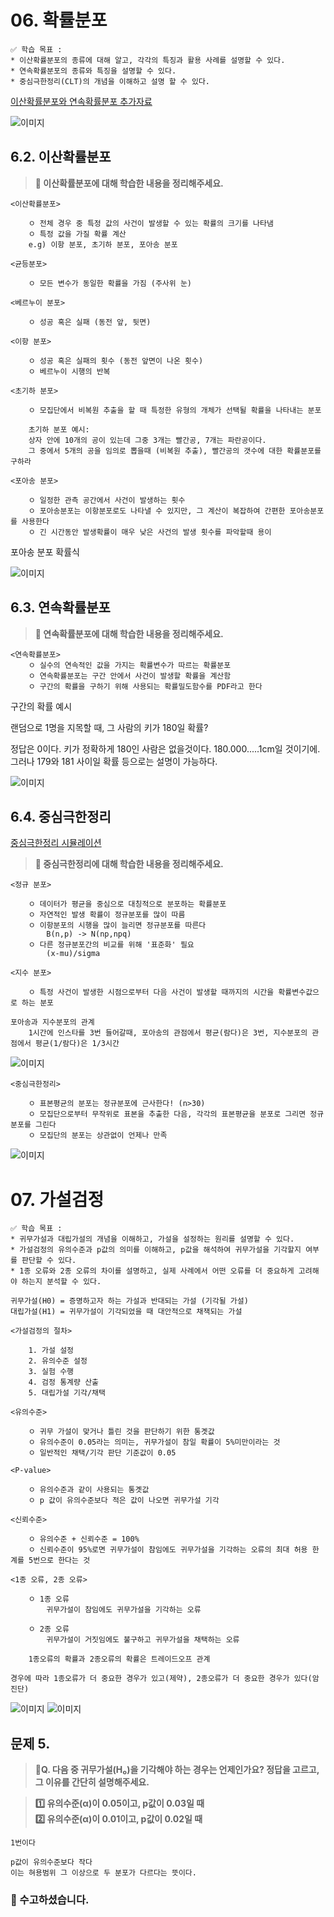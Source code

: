 # 06. 확률분포

```
✅ 학습 목표 :
* 이산확률분포의 종류에 대해 알고, 각각의 특징과 활용 사례를 설명할 수 있다.
* 연속확률분포의 종류와 특징을 설명할 수 있다. 
* 중심극한정리(CLT)의 개념을 이해하고 설명 할 수 있다.
```

[이산확률분포와 연속확률분포 추가자료](https://velog.io/@tngus0325/%EC%9D%B4%EC%82%B0%ED%99%95%EB%A5%A0-%EB%B6%84%ED%8F%AC%EC%99%80-%EC%97%B0%EC%86%8D%ED%99%95%EB%A5%A0-%EB%B6%84%ED%8F%AC-%EC%A0%95%EB%A6%AC)

![이미지](./img/02091118.png)

## 6.2. 이산확률분포

> **🧚 이산확률분포에 대해 학습한 내용을 정리해주세요.**

<!--수식과 공식을 암기하기보다는 분포의 개념과 특성을 위주로 공부해주세요. 분석 대상의 데이터가 어떠한 확률분포의 특성을 가지고 있는지를 아는 것이 더 중요합니다.-->
```
<이산확률분포>

    ㅇ 전체 경우 중 특정 값의 사건이 발생할 수 있는 확률의 크기를 나타냄
    ㅇ 특정 값을 가질 확률 계산
    e.g) 이항 분포, 초기하 분포, 포아송 분포
```
```
<균등분포>

    ㅇ 모든 변수가 동일한 확률을 가짐 (주사위 눈)

<베르누이 분포>

    ㅇ 성공 혹은 실패 (동전 앞, 뒷면)

<이항 분포>

    ㅇ 성공 혹은 실패의 횟수 (동전 앞면이 나온 횟수)
    ㅇ 베르누이 시행의 반복

<초기하 분포>

    ㅇ 모집단에서 비복원 추출을 할 때 특정한 유형의 개체가 선택될 확률을 나타내는 분포

    초기하 분포 예시:
    상자 안에 10개의 공이 있는데 그중 3개는 빨간공, 7개는 파란공이다.
    그 중에서 5개의 공을 임의로 뽑을때 (비복원 추출), 빨간공의 갯수에 대한 확률분포를 구하라

<포아송 분포>

    ㅇ 일정한 관측 공간에서 사건이 발생하는 횟수
    ㅇ 포아송분포는 이항분포로도 나타낼 수 있지만, 그 계산이 복잡하여 간편한 포아송분포를 사용한다
    ㅇ 긴 시간동안 발생확률이 매우 낮은 사건의 발생 횟수를 파악할때 용이
```
포아송 분포 확률식

![이미지](./img/02091129.png)

## 6.3. 연속확률분포

> **🧚 연속확률분포에 대해 학습한 내용을 정리해주세요.**

<!--수식과 공식을 암기하기보다는 분포의 개념과 특성을 위주로 공부해주세요. 분석 대상의 데이터가 어떠한 확률분포의 특성을 가지고 있는지를 아는 것이 더 중요합니다.-->
```
<연속확률분포>
    ㅇ 실수의 연속적인 값을 가지는 확률변수가 따르는 확률분포
    ㅇ 연속확률분포는 구간 안에서 사건이 발생할 확률을 계산함
    ㅇ 구간의 확률을 구하기 위해 사용되는 확률밀도함수를 PDF라고 한다
```
구간의 확률 예시

랜덤으로 1명을 지목할 때, 그 사람의 키가 180일 확률?

정답은 0이다. 키가 정확하게 180인 사람은 없을것이다. 180.000.....1cm일 것이기에.
그러나 179와 181 사이일 확률 등으로는 설명이 가능하다.

![이미지](./img/02091103.png)
## 6.4. 중심극한정리

[중심극한정리 시뮬레이션](https://www.youtube.com/watch?v=aIPvgiXyBMI)

> **🧚 중심극한정리에 대해 학습한 내용을 정리해주세요.**

```
<정규 분포>

    ㅇ 데이터가 평균을 중심으로 대칭적으로 분포하는 확률분포
    ㅇ 자연적인 발생 확률이 정규분포를 많이 따름
    ㅇ 이항분포의 시행을 많이 늘리면 정규분포를 따른다
        B(n,p) -> N(np,npq)
    ㅇ 다른 정규분포간의 비교를 위해 '표준화' 필요
        (x-mu)/sigma
```
```
<지수 분포>

    ㅇ 특정 사건이 발생한 시점으로부터 다음 사건이 발생할 때까지의 시간을 확률변수값으로 하는 분포

포아송과 지수분포의 관계
    1시간에 인스타를 3번 들어갈때, 포아송의 관점에서 평균(람다)은 3번, 지수분포의 관점에서 평균(1/람다)은 1/3시간
```
![이미지](./img/02091410.png)
```
<중심극한정리>

    ㅇ 표본평균의 분포는 정규분포에 근사한다! (n>30)
    ㅇ 모집단으로부터 무작위로 표본을 추출한 다음, 각각의 표본평균을 분포로 그리면 정규분포를 그린다
    ㅇ 모집단의 분포는 상관없이 언제나 만족
```
![이미지](./img/02091414.png)
# 07. 가설검정

```
✅ 학습 목표 :
* 귀무가설과 대립가설의 개념을 이해하고, 가설을 설정하는 원리를 설명할 수 있다.
* 가설검정의 유의수준과 p값의 의미를 이해하고, p값을 해석하여 귀무가설을 기각할지 여부를 판단할 수 있다.
* 1종 오류와 2종 오류의 차이를 설명하고, 실제 사례에서 어떤 오류를 더 중요하게 고려해야 하는지 분석할 수 있다.
```

<!-- 새롭게 배운 내용을 자유롭게 정리해주세요.-->
```
귀무가설(H0) = 증명하고자 하는 가설과 반대되는 가설 (기각될 가설)
대립가설(H1) = 귀무가설이 기각되었을 때 대안적으로 채잭되는 가설
```
```
<가설검정의 절차>

    1. 가설 설정
    2. 유의수준 설정
    3. 실험 수행
    4. 검정 통계량 산출
    5. 대립가설 기각/채택
```
```
<유의수준>

    ㅇ 귀무 가설이 맞거나 틀린 것을 판단하기 위한 통곗값
    ㅇ 유의수준이 0.05라는 의미는, 귀무가설이 참일 확률이 5%미만이라는 것
    ㅇ 일반적인 채택/기각 판단 기준값이 0.05
```
```
<P-value>

    ㅇ 유의수준과 같이 사용되는 통곗값
    ㅇ p 값이 유의수준보다 적은 값이 나오면 귀무가설 기각
```
```
<신뢰수준>

    ㅇ 유의수준 + 신뢰수준 = 100%
    ㅇ 신뢰수준이 95%로면 귀무가설이 참임에도 귀무가설을 기각하는 오류의 최대 허용 한계를 5번으로 한다는 것
```
```
<1종 오류, 2종 오류>

    ㅇ 1종 오류
        귀무가설이 참임에도 귀무가설을 기각하는 오류
    
    ㅇ 2종 오류
        귀무가설이 거짓임에도 불구하고 귀무가설을 채택하는 오류
    
    1종오류의 확률과 2종오류의 확률은 트레이드오프 관계

경우에 따라 1종오류가 더 중요한 경우가 있고(제약), 2종오류가 더 중요한 경우가 있다(암 진단)
```
![이미지](./img/02091432.png)
![이미지](./img/02091435.png)

## 문제 5.

> **🧚Q. 다음 중 귀무가설(H₀)을 기각해야 하는 경우는 언제인가요? 정답을 고르고, 그 이유를 간단히 설명해주세요.**

> **1️⃣ 유의수준(α)이 0.05이고, p값이 0.03일 때   
2️⃣ 유의수준(α)이 0.01이고, p값이 0.02일 때**

```
1번이다

p값이 유의수준보다 작다
이는 혀용범위 그 이상으로 두 분포가 다르다는 뜻이다.
```

### 🎉 수고하셨습니다.